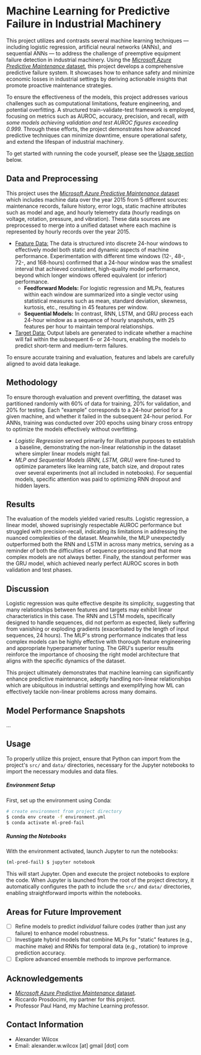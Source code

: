 # Machine Learning for Predictive Failure in Industrial Machinery 

This project utilizes and contrasts several machine learning techniques — including logistic regression, artificial neural networks (ANNs), and sequential ANNs — to address the challenge of preemptive equipment failure detection in industrial machinery. Using the [_Microsoft Azure Predictive Maintenance_ dataset](https://www.kaggle.com/datasets/arnabbiswas1/microsoft-azure-predictive-maintenance/data), this project develops a comprehensive predictive failure system. It showcases how to enhance safety and minimize economic losses in industrial settings by deriving actionable insights that promote proactive maintenance strategies.

To ensure the effectiveness of the models, this project addresses various challenges such as computational limitations, feature engineering, and potential overfitting. A structured train-validate-test framework is employed, focusing on metrics such as AUROC, accuracy, precision, and recall, _with some models achieving validation and test AUROC figures exceeding 0.999._ Through these efforts, the project demonstrates how advanced predictive techniques can minimize downtime, ensure operational safety, and extend the lifespan of industrial machinery.

To get started with running the code yourself, please see the [Usage section](#usage) below.

## Data and Preprocessing

This project uses the [_Microsoft Azure Predictive Maintenance_ dataset](https://www.kaggle.com/datasets/arnabbiswas1/microsoft-azure-predictive-maintenance/data) which includes machine data over the year 2015 from 5 different sources: maintenance records, failure history, error logs, static machine attributes such as model and age, and hourly telemetry data (hourly readings on voltage, rotation, pressure, and vibration). These data sources are preprocessed to merge into a unified dataset where each machine is represented by hourly records over the year 2015.

- <ins>Feature Data:</ins> The data is structured into discrete 24-hour windows to effectively model both static and dynamic aspects of machine performance. Experimentation with different time windows (12-, 48-, 72-, and 168-hours) confirmed that a 24-hour window was the smallest interval that achieved consistent, high-quality model performance, beyond which longer windows offered equivalent (or inferior) performance.
  - **Feedforward Models:** For logistic regression and MLPs, features within each window are summarized into a single vector using statistical measures such as mean, standard deviation, skewness, kurtosis, etc., resulting in 45 features per window.
  - **Sequential Models:** In contrast, RNN, LSTM, and GRU process each 24-hour window as a sequence of hourly snapshots, with 25 features per hour to maintain temporal relationships. 
- <ins>Target Data:</ins> Output labels are generated to indicate whether a machine will fail within the subsequent 6- or 24-hours, enabling the models to predict short-term and medium-term failures. 

To ensure accurate training and evaluation, features and labels are carefully aligned to avoid data leakage.

## Methodology

To ensure thorough evaluation and prevent overfitting, the dataset was partitioned randomly with 60% of data for training, 20% for validation, and 20% for testing. Each "example" corresponds to a 24-hour period for a given machine, and whether it failed in the subsequent 24-hour period. For ANNs, training was conducted over 200 epochs using binary cross entropy to optimize the models effectively without overfitting.

- _Logistic Regression_ served primarily for illustrative purposes to establish a baseline, demonstrating the non-linear relationship in the dataset where simpler linear models might fail.
- _MLP and Sequential Models (RNN, LSTM, GRU)_ were fine-tuned to optimize parameters like learning rate, batch size, and dropout rates over several experiments (not all included in notebooks). For sequential models, specific attention was paid to optimizing RNN dropout and hidden layers.

## Results

The evaluation of the models yielded varied results. Logistic regression, a linear model, showed suprisingly respectable AUROC performance but struggled with precision-recall, indicating its limitations in addressing the nuanced complexities of the dataset. Meanwhile, the MLP unexpectedly outperformed both the RNN and LSTM in across many metrics, serving as a reminder of both the difficulties of sequence processing and that more complex models are not always better. Finally, the standout performer was the GRU model, which achieved nearly perfect AUROC scores in both validation and test phases.

## Discussion

Logistic regression was quite effective despite its simplicity, suggesting that many relationships between features and targets may exhibit linear characteristics in this case. The RNN and LSTM models, specifically designed to handle sequences, did not perform as expected, likely suffering from vanishing or exploding gradients (exacerbated by the length of input sequences, 24 hours). The MLP's strong performance indicates that less complex models can be highly effective with thorough feature engineering and appropriate hyperparameter tuning. The GRU's superior results reinforce the importance of choosing the right model architecture that aligns with the specific dynamics of the dataset.

This project ultimately demonstrates that machine learning can significantly enhance predictive maintenance, adeptly handling non-linear relationships which are ubiquitous in industrial settings and exemplifying how ML can effectively tackle non-linear problems across many domains.

## Model Performance Snapshots

...

## Usage

To properly utilize this project, ensure that Python can import from the project's `src/` and `data/` directories, necessary for the Jupyter notebooks to import the necessary modules and data files.

##### Environment Setup

First, set up the environment using Conda:

```bash
# create environment from project directory
$ conda env create -f environment.yml
$ conda activate ml-pred-fail
```

##### Running the Notebooks

With the environment activated, launch Jupyter to run the notebooks:

```bash
(ml-pred-fail) $ jupyter notebook
```

This will start Jupyter. Open and execute the project notebooks to explore the code. When Jupyter is launched from the root of the project directory, it automatically configures the path to include the `src/` and `data/` directories, enabling straightforward imports within the notebooks.

## Areas for Future Improvement

- [ ] Refine models to predict _individual_ failure codes (rather than just any failure) to enhance model robustness.
- [ ] Investigate hybrid models that combine MLPs for "static" features (e.g., machine make) and RNNs for temporal data (e.g., rotation) to improve prediction accuracy.
- [ ] Explore advanced ensemble methods to improve performance.

## Acknowledgements 

- [_Microsoft Azure Predictive Maintenance_ dataset](https://www.kaggle.com/datasets/arnabbiswas1/microsoft-azure-predictive-maintenance/data).
- Riccardo Prosdocimi, my partner for this project.
- Professor Paul Hand, my Machine Learning professor.

## Contact Information

- Alexander Wilcox
- Email: alexander.w.wilcox [at] gmail [dot] com
